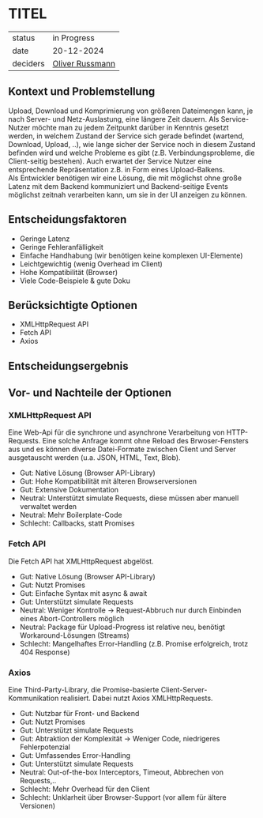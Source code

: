 # TITEL

|          |                                                            |
| -------- | ---------------------------------------------------------- |
| status   | in Progress                                                |
| date     | 20-12-2024                                                 |
| deciders | [Oliver Russmann](https://github.com/orussmann) |

## Kontext und Problemstellung
Upload, Download und Komprimierung von größeren Dateimengen kann, je nach Server- und Netz-Auslastung, eine längere Zeit dauern. Als Service-Nutzer möchte man zu jedem Zeitpunkt darüber in Kenntnis gesetzt werden,
in welchem Zustand der Service sich gerade befindet (wartend, Download, Upload, ..), wie lange sicher der Service noch in diesem Zustand befinden wird und welche Probleme es gibt (z.B. Verbindungsprobleme, die Client-seitig bestehen).
Auch erwartet der Service Nutzer eine entsprechende Repräsentation z.B. in Form eines Upload-Balkens.<br>
Als Entwickler benötigen wir eine Lösung, die mit möglichst ohne große Latenz mit dem Backend kommuniziert und Backend-seitige Events möglichst zeitnah verarbeiten kann, um sie in der UI anzeigen zu können.


## Entscheidungsfaktoren
- Geringe Latenz
- Geringe Fehleranfälligkeit
- Einfache Handhabung (wir benötigen keine komplexen UI-Elemente)
- Leichtgewichtig (wenig Overhead im Client)
- Hohe Kompatibilität (Browser)
- Viele Code-Beispiele & gute Doku

## Berücksichtigte Optionen
- XMLHttpRequest API
- Fetch API
- Axios


## Entscheidungsergebnis


## Vor- und Nachteile der Optionen

### XMLHttpRequest API
Eine Web-Api für die synchrone und asynchrone Verarbeitung von HTTP-Requests.
Eine solche Anfrage kommt ohne Reload des Brwoser-Fensters aus und es können diverse Datei-Formate zwischen Client und Server ausgetauscht werden (u.a. JSON, HTML, Text, Blob).

- Gut: Native Lösung (Browser API-Library)
- Gut: Hohe Kompatibilität mit älteren Browserversionen
- Gut: Extensive Dokumentation 
- Neutral: Unterstützt simulate Requests, diese müssen aber manuell verwaltet werden
- Neutral: Mehr Boilerplate-Code
- Schlecht: Callbacks, statt Promises

### Fetch API
Die Fetch API hat XMLHttpRequest abgelöst.

- Gut: Native Lösung (Browser API-Library)
- Gut: Nutzt Promises
- Gut: Einfache Syntax mit async & await
- Gut: Unterstützt simulate Requests
- Neutral: Weniger Kontrolle -> Request-Abbruch nur durch Einbinden eines Abort-Controllers möglich
- Neutral: Package für Upload-Progress ist relative neu, benötigt Workaround-Lösungen (Streams) 
- Schlecht: Mangelhaftes Error-Handling (z.B. Promise erfolgreich, trotz 404 Response)

### Axios
Eine Third-Party-Library, die Promise-basierte Client-Server-Kommunikation realisiert. Dabei nutzt Axios XMLHttpRequests.

- Gut: Nutzbar für Front- und Backend
- Gut: Nutzt Promises
- Gut: Unterstützt simulate Requests
- Gut: Abtraktion der Komplexität -> Weniger Code, niedrigeres Fehlerpotenzial
- Gut: Umfassendes Error-Handling
- Gut: Unterstützt simulate Requests
- Neutral: Out-of-the-box Interceptors, Timeout, Abbrechen von Requests,..
- Schlecht: Mehr Overhead für den Client
- Schlecht: Unklarheit über Browser-Support (vor allem für ältere Versionen)
